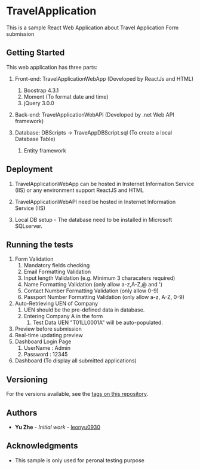 # TravelApplication
This is a sample React Web Application about Travel Application Form submission

## Getting Started

This web application has three parts:
1. Front-end: TravelApplicationWebApp (Developed by ReactJs and HTML)
	1. Boostrap 4.3.1
	2. Moment (To format date and time) 
	3. jQuery 3.0.0

2. Back-end: TravelApplicationWebAPI (Developed by .net Web API framework)

3. Database: DBScripts -> TraveAppDBScript.sql (To create a local Database Table)
	1. Entity framework 


## Deployment

1. TravelApplicationWebApp can be hosted in Insternet Information Service (IIS) or any environment support ReactJS and HTML

2. TravelApplicationWebAPI need be hosted in Insternet Information Service (IIS)

3. Local DB setup - The database need to be installed in Microsoft SQLserver.

## Running the tests

1. Form Validation
	1. Mandatory fields checking
	2. Email Formatting Validation
	3. Input length Validation (e.g. Minimum 3 characaters required)
	4. Name Formatting Validation (only allow a-z,A-Z,@ and ')
	5. Contact Number Formatting Validation (only allow 0-9)
	6. Passport Number Formatting Validation (only allow a-z, A-Z, 0-9)
2. Auto-Retrieving UEN of Company
	1. UEN should be the pre-defined data in database.
	2. Entering Company A in the form
		1. Test Data UEN "T01LL0001A" will be auto-populated.
3. Preview before submission
4. Real-time updating preview
5. Dashboard Login Page
	1. UserName : Admin
	2. Password : 12345
6. Dashboard (To display all submitted applications)

## Versioning

For the versions available, see the [tags on this repository](https://github.com/your/project/tags). 

## Authors

* **Yu Zhe** - *Initial work* - [leonyu0930](https://github.com/leonyu0930) 

## Acknowledgments

* This sample is only used for peronal testing purpose
